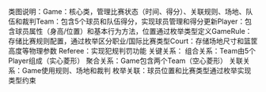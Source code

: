 类图说明：
​Game：核心类，管理比赛状态（时间、得分）、关联规则、场地、队伍和裁判
​Team：包含5个球员和队伍得分，实现球员管理和得分更新
​Player：包含球员属性（身高/位置）和基本行为方法，位置通过枚举类型定义
​GameRule：存储比赛规则配置，通过枚举区分职业/国际比赛类型
​Court：存储场地尺寸和篮筐高度等物理参数
​Referee：实现犯规判罚功能
关键关系：
组合关系：Team由5个Player组成（实心菱形）
聚合关系：Game包含两个Team（空心菱形）
关联关系：Game使用规则、场地和裁判
枚举关联：球员位置和比赛类型通过枚举实现类型约束